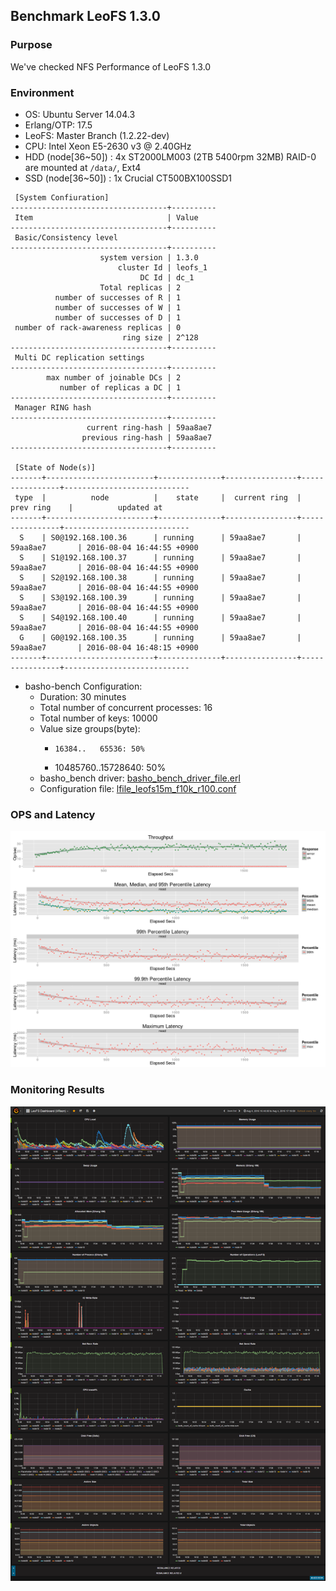 ## Benchmark LeoFS 1.3.0 

### Purpose
We've checked NFS Performance of LeoFS 1.3.0

### Environment
* OS: Ubuntu Server 14.04.3
* Erlang/OTP: 17.5
* LeoFS: Master Branch (1.2.22-dev)
* CPU: Intel Xeon E5-2630 v3 @ 2.40GHz
* HDD (node[36~50]) : 4x ST2000LM003 (2TB 5400rpm 32MB) RAID-0 are mounted at `/data/`, Ext4
* SSD (node[36~50]) : 1x Crucial CT500BX100SSD1

```
 [System Confiuration]
-----------------------------------+----------
 Item                              | Value
-----------------------------------+----------
 Basic/Consistency level
-----------------------------------+----------
                    system version | 1.3.0
                        cluster Id | leofs_1
                             DC Id | dc_1
                    Total replicas | 2
          number of successes of R | 1
          number of successes of W | 1
          number of successes of D | 1
 number of rack-awareness replicas | 0
                         ring size | 2^128
-----------------------------------+----------
 Multi DC replication settings
-----------------------------------+----------
        max number of joinable DCs | 2
           number of replicas a DC | 1
-----------------------------------+----------
 Manager RING hash
-----------------------------------+----------
                 current ring-hash | 59aa8ae7
                previous ring-hash | 59aa8ae7
-----------------------------------+----------

 [State of Node(s)]
-------+------------------------+--------------+----------------+----------------+----------------------------
 type  |          node          |    state     |  current ring  |   prev ring    |          updated at
-------+------------------------+--------------+----------------+----------------+----------------------------
  S    | S0@192.168.100.36      | running      | 59aa8ae7       | 59aa8ae7       | 2016-08-04 16:44:55 +0900
  S    | S1@192.168.100.37      | running      | 59aa8ae7       | 59aa8ae7       | 2016-08-04 16:44:55 +0900
  S    | S2@192.168.100.38      | running      | 59aa8ae7       | 59aa8ae7       | 2016-08-04 16:44:55 +0900
  S    | S3@192.168.100.39      | running      | 59aa8ae7       | 59aa8ae7       | 2016-08-04 16:44:55 +0900
  S    | S4@192.168.100.40      | running      | 59aa8ae7       | 59aa8ae7       | 2016-08-04 16:44:55 +0900
  G    | G0@192.168.100.35      | running      | 59aa8ae7       | 59aa8ae7       | 2016-08-04 16:48:15 +0900
-------+------------------------+--------------+----------------+----------------+----------------------------

```

* basho-bench Configuration:
    * Duration: 30 minutes
    * Total number of concurrent processes: 16
    * Total number of keys: 10000
    * Value size groups(byte):
        *     16384..   65536: 50%
        *  10485760..15728640: 50%
    * basho_bench driver: [basho_bench_driver_file.erl](https://github.com/leo-project/basho_bench/blob/master/src/basho_bench_driver_file.erl)
    * Configuration file: [lfile_leofs15m_f10k_r100.conf](lfile_leofs15m_f10k_r100.conf)

### OPS and Latency
![ops-latency](summary.png)

### Monitoring Results
![monitoring-results](grafana.png)

